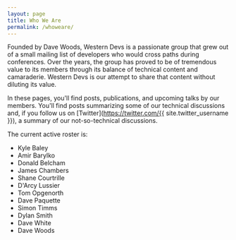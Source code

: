 ```yaml
---
layout: page
title: Who We Are
permalink: /whoweare/
---
```


Founded by Dave Woods, Western Devs is a passionate group that grew out of a small mailing list of developers who would cross paths during conferences. Over the years, the group has proved to be of tremendous value to its members through its balance of technical content and camaraderie. Western Devs is our attempt to share that content without diluting its value.

In these pages, you'll find posts, publications, and upcoming talks by our members. You'll find posts summarizing some of our technical discussions and, if you follow us on [Twitter](https://twitter.com/{{ site.twitter_username }}), a summary of our not-so-technical discussions.

The current active roster is:

* Kyle Baley
* Amir Barylko
* Donald Belcham
* James Chambers
* Shane Courtrille
* D'Arcy Lussier
* Tom Opgenorth
* Dave Paquette
* Simon Timms
* Dylan Smith
* Dave White
* Dave Woods
